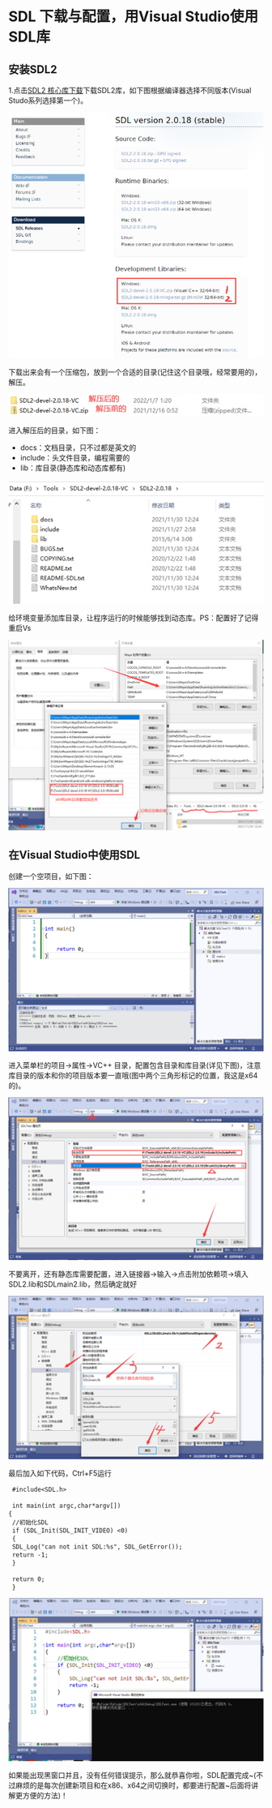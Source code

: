 # SDL 下载与配置，用Visual Studio使用SDL库 #

## 安装SDL2 ##

1.点击[SDL2 核心库下载](
https://libsdl.org/download-2.0.php)下载SDL2库，如下图根据编译器选择不同版本(Visual Studo系列选择第一个)。

![](./sdl/a377859973ca4ad08ef59c99cbc76bfa.png)

下载出来会有一个压缩包，放到一个合适的目录(记住这个目录哦，经常要用的)，解压。

![](./sdl/4088db1e5c12460895ab16ca124fa4a9.png)

进入解压后的目录，如下图：

- docs：文档目录，只不过都是英文的
- include：头文件目录，编程需要的
- lib：库目录(静态库和动态库都有)

![](./sdl/eaf91e0a71824b82b1d6d3846de6ed24.png)

给环境变量添加库目录，让程序运行的时候能够找到动态库。PS：配置好了记得重启Vs

![](./sdl/0e5d5407b01d4dcf81ee897eaa43ffe7.png)

## 在Visual Studio中使用SDL ##

创建一个空项目，如下图：

![](./sdl/2cd2d7020a6948e39acf807860f7bb41.png)

进入菜单栏的项目->属性->VC++ 目录，配置包含目录和库目录(详见下图)，注意库目录的版本和你的项目版本要一直哦(图中两个三角形标记的位置，我这是x64的)。

![](./sdl/dbe69c8bffc54f45a81b6aba5c92c63b.png)

不要离开，还有静态库需要配置，进入链接器->输入->点击附加依赖项->填入SDL2.lib和SDLmain2.lib，然后确定就好

![](./sdl/d63a06b0f9404269b65cef16d1cc4b5c.png)

最后加入如下代码，Ctrl+F5运行

```
 #include<SDL.h>
 
 int main(int argc,char*argv[])
{
 //初始化SDL
 if (SDL_Init(SDL_INIT_VIDEO) <0)
 {
 SDL_Log("can not init SDL:%s", SDL_GetError());
 return -1;
 }
 
 return 0;
 }
```

![](./sdl/5e39104f996549f68fa4a348b91474f7.png)

如果能出现黑窗口并且，没有任何错误提示，那么就恭喜你啦，SDL配置完成~(不过麻烦的是每次创建新项目和在x86、x64之间切换时，都要进行配置~后面将讲解更方便的方法)！